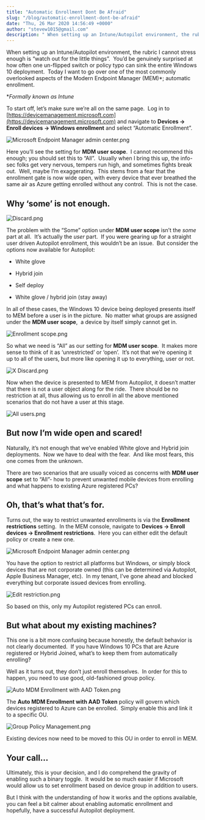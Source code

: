 ```yaml
---
title: "Automatic Enrollment Dont Be Afraid"
slug: "/blog/automatic-enrollment-dont-be-afraid"
date: "Thu, 26 Mar 2020 14:56:49 +0000"
author: "stevew1015@gmail.com"
description: " When setting up an Intune/Autopilot environment, the rubric I cannot stress enough is “watch out for the little things”.&nbsp; You’d be genuinely surprised at how often one un-flipped switch or policy typo can sink the entire Windows 10 deployment.&nbsp; Today I want to go over one of the"
---
```


When setting up an Intune/Autopilot environment, the rubric I cannot stress enough is “watch out for the little things”.  You’d be genuinely surprised at how often one un-flipped switch or policy typo can sink the entire Windows 10 deployment.  Today I want to go over one of the most commonly overlooked aspects of the Modern Endpoint Manager (MEM)\*; automatic enrollment.

\*_Formally known as Intune_

To start off, let’s make sure we’re all on the same page.  Log in to [https://devicemanagement.microsoft.com](https://devicemanagement.microsoft.com) and navigate to **Devices -> Enroll devices -> Windows enrollment** and select “Automatic Enrollment”.

![Microsoft Endpoint Manager admin center.png](https://getrubixsitecms.blob.core.windows.net/public-assets/content/v1/5dd365a31aa1fd743bc30b8e/1585233385215-MBQV2IPRYPUSEIUFHL1K/Microsoft+Endpoint+Manager+admin+center.png)

Here you’ll see the setting for **MDM user scope**.  I cannot recommend this enough; you should set this to “All”.  Usually when I bring this up, the info-sec folks get very nervous, tempers run high, and sometimes fights break out.  Well, maybe I’m exaggerating.  This stems from a fear that the enrollment gate is now wide open, with every device that ever breathed the same air as Azure getting enrolled without any control.  This is not the case.

Why ‘some’ is not enough.
-------------------------

![Discard.png](https://getrubixsitecms.blob.core.windows.net/public-assets/content/v1/5dd365a31aa1fd743bc30b8e/1585233458246-5WS75USRDMQM48926PG2/Discard.png)

The problem with the “Some” option under **MDM user scope** isn’t the _some_ part at all.  It’s actually the _user_ part.  If you were gearing up for a straight user driven Autopilot enrollment, this wouldn’t be an issue.  But consider the options now available for Autopilot:

-   White glove
    
-   Hybrid join
    
-   Self deploy
    
-   White glove / hybrid join (stay away)
    

In all of these cases, the Windows 10 device being deployed presents itself to MEM before a user is in the picture.  No matter what groups are assigned under the **MDM user scope**,  a device by itself simply cannot get in.

![Enrollment scope.png](https://getrubixsitecms.blob.core.windows.net/public-assets/content/v1/5dd365a31aa1fd743bc30b8e/1585233554920-77OP0VJSGLODOVAGE8BZ/Enrollment+scope.png)

So what we need is “All” as our setting for **MDM user scope**.  It makes more sense to think of it as ‘unrestricted’ or ‘open’.  It’s not that we’re opening it up to all of the users, but more like opening it up to everything, user or not.

![X Discard.png](https://getrubixsitecms.blob.core.windows.net/public-assets/content/v1/5dd365a31aa1fd743bc30b8e/1585233598241-OFM3UL48CYXGA11RAMJU/X+Discard.png)

Now when the device is presented to MEM from Autopilot, it doesn’t matter that there is not a user object along for the ride.  There should be no restriction at all, thus allowing us to enroll in all the above mentioned scenarios that do not have a user at this stage.

![All users.png](https://getrubixsitecms.blob.core.windows.net/public-assets/content/v1/5dd365a31aa1fd743bc30b8e/1585233634784-G444GCEAF8XD4TAFR8A8/All+users.png)

But now I’m wide open and scared!
---------------------------------

Naturally, it’s not enough that we’ve enabled White glove and Hybrid join deployments.  Now we have to deal with the fear.  And like most fears, this one comes from the unknown.  

There are two scenarios that are usually voiced as concerns with **MDM user scope** set to “All”- how to prevent unwanted mobile devices from enrolling and what happens to existing Azure registered PCs?

Oh, that’s what that’s for.
---------------------------

Turns out, the way to restrict unwanted enrollments is via the **Enrollment restrictions** setting.  In the MEM console, navigate to **Devices -> Enroll devices -> Enrollment restrictions**.  Here you can either edit the default policy or create a new one. 

![Microsoft Endpoint Manager admin center.png](https://getrubixsitecms.blob.core.windows.net/public-assets/content/v1/5dd365a31aa1fd743bc30b8e/1585233722976-2XUSLTUQ1XKDZS1B7HXV/Microsoft+Endpoint+Manager+admin+center.png)

You have the option to restrict all platforms but Windows, or simply block devices that are not corporate owned (this can be determined via Autopilot, Apple Business Manager, etc).  In my tenant, I’ve gone ahead and blocked everything but corporate issued devices from enrolling.  

![Edit restriction.png](https://getrubixsitecms.blob.core.windows.net/public-assets/content/v1/5dd365a31aa1fd743bc30b8e/1585233768330-ZLT4RKCFDVT1Z9XPWTAD/Edit+restriction.png)

So based on this, only my Autopilot registered PCs can enroll.  

But what about my existing machines?
------------------------------------

This one is a bit more confusing because honestly, the default behavior is not clearly documented.  If you have Windows 10 PCs that are Azure registered or Hybrid Joined, what’s to keep them from automatically enrolling?

Well as it turns out, they don’t just enroll themselves.  In order for this to happen, you need to use good, old-fashioned group policy.

![Auto MDM Enrollment with AAD Token.png](https://getrubixsitecms.blob.core.windows.net/public-assets/content/v1/5dd365a31aa1fd743bc30b8e/1585233880452-87QZTLG5VGKAP04SB8OT/Auto+MDM+Enrollment+with+AAD+Token.png)

The **Auto MDM Enrollment with AAD Token** policy will govern which devices registered to Azure can be enrolled.  Simply enable this and link it to a specific OU.

![Group Policy Management.png](https://getrubixsitecms.blob.core.windows.net/public-assets/content/v1/5dd365a31aa1fd743bc30b8e/1585233991868-5F4VK25FNNTJSI6UFOLX/Group+Policy+Management.png)

Existing devices now need to be moved to this OU in order to enroll in MEM.

Your call…
----------

Ultimately, this is your decision, and I do comprehend the gravity of enabling such a binary toggle.  It would be so much easier if Microsoft would allow us to set enrollment based on device group in addition to users.

But I think with the understanding of how it works and the options available, you can feel a bit calmer about enabling automatic enrollment and hopefully, have a successful Autopilot deployment.